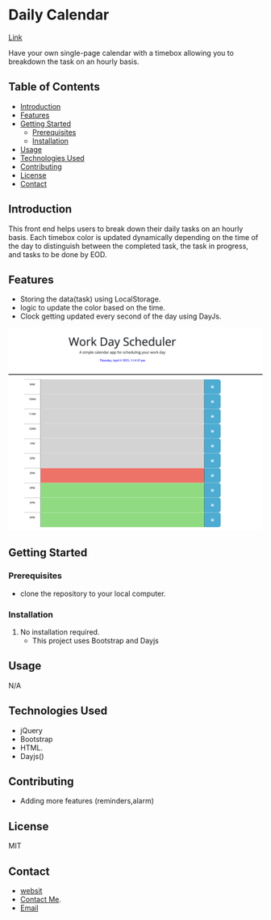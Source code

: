 # Daily Calendar
 
 [Link](https://vkyamini.github.io/daily-Calendar/)

Have your own single-page calendar with a timebox allowing you to breakdown the task on an hourly basis.

## Table of Contents
- [Introduction](#introduction)
- [Features](#features)
- [Getting Started](#getting-started)
  - [Prerequisites](#prerequisites)
  - [Installation](#installation)
- [Usage](#usage)
- [Technologies Used](#technologies-used)
- [Contributing](#contributing)
- [License](#license)
- [Contact](#contact)

## Introduction

This front end helps users to break down their daily tasks on an hourly basis.
Each timebox color is updated dynamically depending on the time of the day to distinguish between
the completed task, the task in progress, and tasks to be done by EOD.

## Features

- Storing the data(task) using LocalStorage.
- logic to update the color based on the time.
- Clock getting updated every second of the day using DayJs.

![Screenshot](/assests/calendar.png)

## Getting Started

### Prerequisites

- clone the repository to your local computer.

### Installation

1. No installation required.
   - This project uses Bootstrap and Dayjs

## Usage

N/A

## Technologies Used

- jQuery
- Bootstrap
- HTML.
- Dayjs()

## Contributing

- Adding more features (reminders,alarm)

## License

MIT

## Contact

  * [websit](https://yamcodes.com/)
  * [Contact Me](https://yamcodes.com/).
  * [Email](yamini@yamcodes.com)



